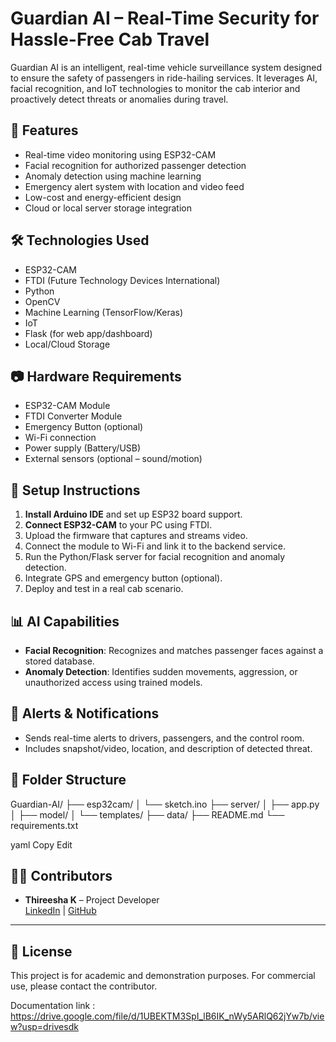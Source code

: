 # Guardian AI – Real-Time Security for Hassle-Free Cab Travel

Guardian AI is an intelligent, real-time vehicle surveillance system designed to ensure the safety of passengers in ride-hailing services. It leverages AI, facial recognition, and IoT technologies to monitor the cab interior and proactively detect threats or anomalies during travel.

## 🚀 Features

- Real-time video monitoring using ESP32-CAM
- Facial recognition for authorized passenger detection
- Anomaly detection using machine learning
- Emergency alert system with location and video feed
- Low-cost and energy-efficient design
- Cloud or local server storage integration

## 🛠 Technologies Used

- ESP32-CAM
- FTDI (Future Technology Devices International)
- Python
- OpenCV
- Machine Learning (TensorFlow/Keras)
- IoT
- Flask (for web app/dashboard)
- Local/Cloud Storage

## 📷 Hardware Requirements

- ESP32-CAM Module
- FTDI Converter Module
- Emergency Button (optional)
- Wi-Fi connection
- Power supply (Battery/USB)
- External sensors (optional – sound/motion)

## 🔧 Setup Instructions

1. **Install Arduino IDE** and set up ESP32 board support.
2. **Connect ESP32-CAM** to your PC using FTDI.
3. Upload the firmware that captures and streams video.
4. Connect the module to Wi-Fi and link it to the backend service.
5. Run the Python/Flask server for facial recognition and anomaly detection.
6. Integrate GPS and emergency button (optional).
7. Deploy and test in a real cab scenario.

## 📊 AI Capabilities

- **Facial Recognition**: Recognizes and matches passenger faces against a stored database.
- **Anomaly Detection**: Identifies sudden movements, aggression, or unauthorized access using trained models.

## 📩 Alerts & Notifications

- Sends real-time alerts to drivers, passengers, and the control room.
- Includes snapshot/video, location, and description of detected threat.

## 📁 Folder Structure
Guardian-AI/
├── esp32cam/
│ └── sketch.ino
├── server/
│ ├── app.py
│ ├── model/
│ └── templates/
├── data/
├── README.md
└── requirements.txt

yaml
Copy
Edit

## 👩‍💻 Contributors

- **Thireesha K** – Project Developer  
[LinkedIn](https://www.linkedin.com/in/thireesha-k-614b2224a) | [GitHub](https://github.com/Thireesha1)

---

## 📃 License

This project is for academic and demonstration purposes. For commercial use, please contact the contributor.

Documentation link : https://drive.google.com/file/d/1UBEKTM3SpI_lB6IK_nWy5ARlQ62jYw7b/view?usp=drivesdk

